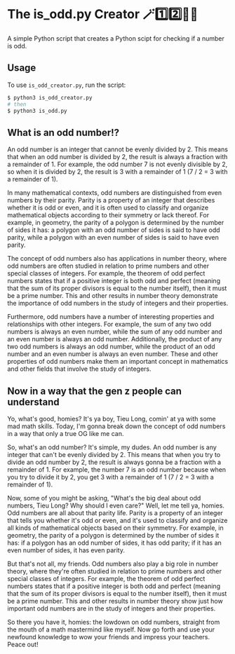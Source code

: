 # The is_odd.py Creator 🪄1️⃣2️⃣💯🆘
A simple Python script that creates a Python scipt for checking if a number is odd. 

## Usage

To use `is_odd_creator.py`, run the script:
```bash
$ python3 is_odd_creator.py
# then
$ python3 is_odd.py
```
## What is an odd number⁉️
An odd number is an integer that cannot be evenly divided by 2. This means that when an odd number is divided by 2, the result is always a fraction with a remainder of 1. For example, the odd number 7 is not evenly divisible by 2, so when it is divided by 2, the result is 3 with a remainder of 1 (7 / 2 = 3 with a remainder of 1).

In many mathematical contexts, odd numbers are distinguished from even numbers by their parity. Parity is a property of an integer that describes whether it is odd or even, and it is often used to classify and organize mathematical objects according to their symmetry or lack thereof. For example, in geometry, the parity of a polygon is determined by the number of sides it has: a polygon with an odd number of sides is said to have odd parity, while a polygon with an even number of sides is said to have even parity.

The concept of odd numbers also has applications in number theory, where odd numbers are often studied in relation to prime numbers and other special classes of integers. For example, the theorem of odd perfect numbers states that if a positive integer is both odd and perfect (meaning that the sum of its proper divisors is equal to the number itself), then it must be a prime number. This and other results in number theory demonstrate the importance of odd numbers in the study of integers and their properties.

Furthermore, odd numbers have a number of interesting properties and relationships with other integers. For example, the sum of any two odd numbers is always an even number, while the sum of any odd number and an even number is always an odd number. Additionally, the product of any two odd numbers is always an odd number, while the product of an odd number and an even number is always an even number. These and other properties of odd numbers make them an important concept in mathematics and other fields that involve the study of integers.

## Now in a way that the gen z people can understand
Yo, what's good, homies? It's ya boy, Tieu Long, comin' at ya with some mad math skills. Today, I'm gonna break down the concept of odd numbers in a way that only a true OG like me can.

So, what's an odd number? It's simple, my dudes. An odd number is any integer that can't be evenly divided by 2. This means that when you try to divide an odd number by 2, the result is always gonna be a fraction with a remainder of 1. For example, the number 7 is an odd number because when you try to divide it by 2, you get 3 with a remainder of 1 (7 / 2 = 3 with a remainder of 1).

Now, some of you might be asking, "What's the big deal about odd numbers, Tieu Long? Why should I even care?" Well, let me tell ya, homies. Odd numbers are all about that parity life. Parity is a property of an integer that tells you whether it's odd or even, and it's used to classify and organize all kinds of mathematical objects based on their symmetry. For example, in geometry, the parity of a polygon is determined by the number of sides it has: if a polygon has an odd number of sides, it has odd parity; if it has an even number of sides, it has even parity.

But that's not all, my friends. Odd numbers also play a big role in number theory, where they're often studied in relation to prime numbers and other special classes of integers. For example, the theorem of odd perfect numbers states that if a positive integer is both odd and perfect (meaning that the sum of its proper divisors is equal to the number itself), then it must be a prime number. This and other results in number theory show just how important odd numbers are in the study of integers and their properties.

So there you have it, homies: the lowdown on odd numbers, straight from the mouth of a math mastermind like myself. Now go forth and use your newfound knowledge to wow your friends and impress your teachers. Peace out!
